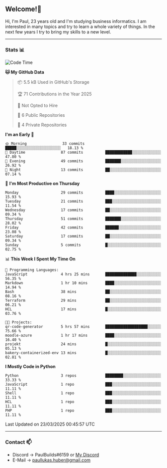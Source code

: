 ## Welcome!👋

Hi, I'm Paul, 23 years old and I'm studying business informatics. I am interested in many topics and try to learn a whole variety of things. In the next few years I try to bring my skills to a new level.

---
### Stats 📊

<!--START_SECTION:waka-->
![Code Time](http://img.shields.io/badge/Code%20Time-105%20hrs%2051%20mins-blue)

**🐱 My GitHub Data** 

> 📦 5.5 kB Used in GitHub's Storage 
 > 
> 🏆 71 Contributions in the Year 2025
 > 
> 🚫 Not Opted to Hire
 > 
> 📜 6 Public Repositories 
 > 
> 🔑 4 Private Repositories 
 > 
**I'm an Early 🐤** 

```text
🌞 Morning                33 commits          █████░░░░░░░░░░░░░░░░░░░░   18.13 % 
🌆 Daytime                87 commits          ████████████░░░░░░░░░░░░░   47.80 % 
🌃 Evening                49 commits          ███████░░░░░░░░░░░░░░░░░░   26.92 % 
🌙 Night                  13 commits          ██░░░░░░░░░░░░░░░░░░░░░░░   07.14 % 
```
📅 **I'm Most Productive on Thursday** 

```text
Monday                   29 commits          ████░░░░░░░░░░░░░░░░░░░░░   15.93 % 
Tuesday                  21 commits          ███░░░░░░░░░░░░░░░░░░░░░░   11.54 % 
Wednesday                17 commits          ██░░░░░░░░░░░░░░░░░░░░░░░   09.34 % 
Thursday                 51 commits          ███████░░░░░░░░░░░░░░░░░░   28.02 % 
Friday                   42 commits          ██████░░░░░░░░░░░░░░░░░░░   23.08 % 
Saturday                 17 commits          ██░░░░░░░░░░░░░░░░░░░░░░░   09.34 % 
Sunday                   5 commits           █░░░░░░░░░░░░░░░░░░░░░░░░   02.75 % 
```


📊 **This Week I Spent My Time On** 

```text
💬 Programming Languages: 
JavaScript               4 hrs 25 mins       ██████████████░░░░░░░░░░░   56.35 % 
Markdown                 1 hr 10 mins        ████░░░░░░░░░░░░░░░░░░░░░   14.94 % 
Bash                     38 mins             ██░░░░░░░░░░░░░░░░░░░░░░░   08.16 % 
Terraform                29 mins             ██░░░░░░░░░░░░░░░░░░░░░░░   06.21 % 
HCL                      17 mins             █░░░░░░░░░░░░░░░░░░░░░░░░   03.76 % 

🐱‍💻 Projects: 
qr-code-generator        5 hrs 57 mins       ███████████████████░░░░░░   75.66 % 
moodle-azure             1 hr 17 mins        ████░░░░░░░░░░░░░░░░░░░░░   16.40 % 
projekt                  24 mins             █░░░░░░░░░░░░░░░░░░░░░░░░   05.13 % 
bakery-containerized-env 13 mins             █░░░░░░░░░░░░░░░░░░░░░░░░   02.81 % 
```

**I Mostly Code in Python** 

```text
Python                   3 repos             ████████░░░░░░░░░░░░░░░░░   33.33 % 
JavaScript               1 repo              ███░░░░░░░░░░░░░░░░░░░░░░   11.11 % 
Shell                    1 repo              ███░░░░░░░░░░░░░░░░░░░░░░   11.11 % 
HCL                      1 repo              ███░░░░░░░░░░░░░░░░░░░░░░   11.11 % 
PHP                      1 repo              ███░░░░░░░░░░░░░░░░░░░░░░   11.11 % 
```




 Last Updated on 23/03/2025 00:45:57 UTC
<!--END_SECTION:waka-->

---
### Contact 📫

* Discord -> PaulBuilds#6159 or [My Discord](https://discord.gg/7kq6UnB)
* E-Mail -> paullukas.huber@gmail.com
